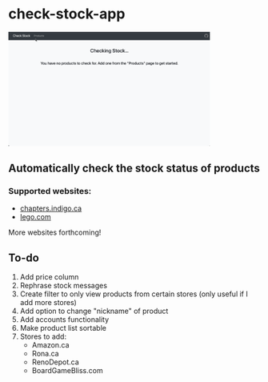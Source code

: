 # check-stock-app

<img src="sample.gif" style="width:80%"/>

## Automatically check the stock status of products

### Supported websites:

-   <a href="https://www.chapters.indigo.ca/en-ca/">chapters.indigo.ca</a>
-   <a href="https://www.lego.com/en-ca/">lego.com</a>

More websites forthcoming!

## To-do

1. Add price column
2. Rephrase stock messages
3. Create filter to only view products from certain stores (only useful if I add more stores)
4. Add option to change "nickname" of product
5. Add accounts functionality
6. Make product list sortable
7. Stores to add:
    - Amazon.ca
    - Rona.ca
    - RenoDepot.ca
    - BoardGameBliss.com
